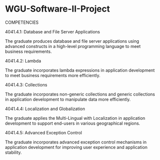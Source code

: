 # WGU-Software-II-Project

COMPETENCIES

4041.4.1: Database and File Server Applications

The graduate produces database and file server applications using advanced constructs in a high-level programming language to meet business requirements.

4041.4.2: Lambda

The graduate incorporates lambda expressions in application development to meet business requirements more efficiently.

4041.4.3: Collections

The graduate incorporates non-generic collections and generic collections in application development to manipulate data more efficiently.

4041.4.4: Localization and Globalization

The graduate applies the Multi-Lingual with Localization in application development to support end-users in various geographical regions.

4041.4.5: Advanced Exception Control

The graduate incorporates advanced exception control mechanisms in application development for improving user experience and application stability.
